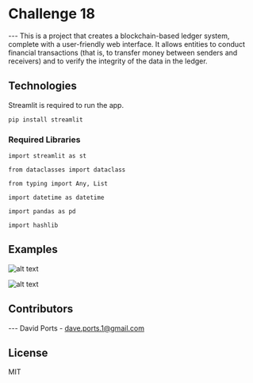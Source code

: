 # Challenge 18

--- This is a project that creates a blockchain-based ledger system, complete with a user-friendly web interface. It allows entities to conduct financial transactions (that is, to transfer money between senders and receivers) and to verify the integrity of the data in the ledger.

## Technologies

Streamlit is required to run the app.

```pip install streamlit```

### Required Libraries

```import streamlit as st```

```from dataclasses import dataclass```

```from typing import Any, List```

```import datetime as datetime```

```import pandas as pd```

```import hashlib```

## Examples

![alt text](https://github.com/snarfgod/challenge-18/blob/main/Screenshot%20(55).png)


![alt text](https://github.com/snarfgod/challenge-18/blob/main/Screenshot%20(56).png)


## Contributors

--- David Ports - dave.ports.1@gmail.com

## License

MIT
